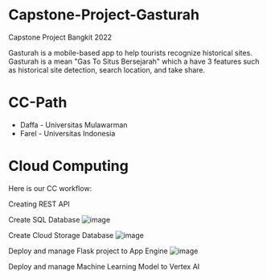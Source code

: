 # Capstone-Project-Gasturah

Capstone Project Bangkit 2022

Gasturah is a mobile-based app to help tourists recognize historical sites. Gasturah is a mean "Gas To Situs Bersejarah" which a have 3 features such as historical site detection, search location, and take share.

# CC-Path
- Daffa	- Universitas Mulawarman
- Farel	- Universitas Indonesia

# Cloud Computing
Here is our CC workflow:

Creating REST API

Create SQL Database
![image](https://user-images.githubusercontent.com/54976325/173275056-610ebaf3-1983-45dc-824b-5f7df8a426d2.png)

Create Cloud Storage Database
![image](https://user-images.githubusercontent.com/54976325/173275137-958b017d-afd2-4a35-8fa2-4a40521e78e5.png)

Deploy and manage Flask project to App Engine
![image](https://user-images.githubusercontent.com/54976325/173275193-a5da3fa0-7bac-440d-88fb-07a1f1758267.png)

Deploy and manage Machine Learning Model to Vertex AI


